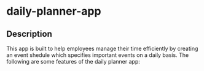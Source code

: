 # daily-planner-app

## Description
This app is built to help employees manage their time efficiently by creating an event shedule which specifies important events on a daily basis. The following are some features of the daily planner app:

